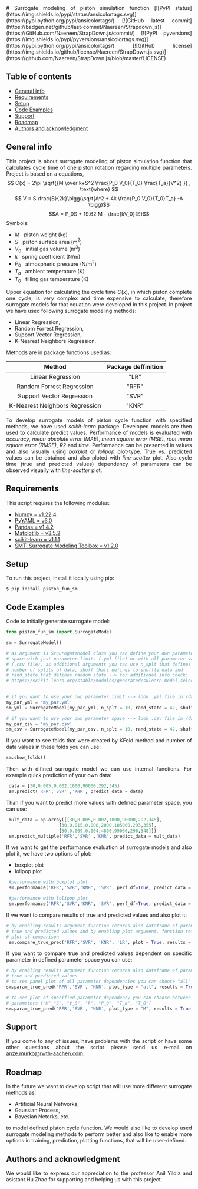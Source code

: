 <div style="text-align: justify">  
# Surrogate modeling of piston simulation function
[![PyPI status](https://img.shields.io/pypi/status/ansicolortags.svg)](https://pypi.python.org/pypi/ansicolortags/)  [![GitHub latest commit](https://badgen.net/github/last-commit/Naereen/Strapdown.js)](https://GitHub.com/Naereen/StrapDown.js/commit/)  [![PyPI pyversions](https://img.shields.io/pypi/pyversions/ansicolortags.svg)](https://pypi.python.org/pypi/ansicolortags/)  [![GitHub license](https://img.shields.io/github/license/Naereen/StrapDown.js.svg)](https://github.com/Naereen/StrapDown.js/blob/master/LICENSE)


## Table of contents
* [General info](#general-info)
* [Requirements ](#requirements)
* [Setup](#setup)
* [Code Examples](#code-examples)
* [Support](#support)
* [Roadmap](#roadmap)
* [Authors and acknowledgment](#authors-and-acknowledgment)

## General info
This project is about surrogate modeling of piston simulation function that calculates cycle time of one piston rotation regarding multiple parameters. Project is based on a equations,
$$ C(x) = 2\pi \sqrt{{M \over k+S^2 \frac{P_0 V_0}{T_0} \frac{T_a}{V^2} }} , \text{where} $$
$$ V = S \frac{S}{2k}\bigg(\sqrt{A^2 + 4k \frac{P_0 V_0}{T_0}T_a} -A \bigg)$$
$$A = P_0S + 19.62 M - \frac{kV_0}{S}$$	
Symbols:
* $M$ &nbsp; piston weight (kg)
* $S$ &nbsp; piston surface area (m$^2$)
* $V_0$ &nbsp; 	initial gas volume (m$^3$)
* $k$ &nbsp; spring coefficient (N/m)
* $P_0$ &nbsp; atmospheric pressure (N/m$^2$)
* $T_a$ &nbsp; ambient temperature (K)
* $T_0$ &nbsp; filling gas temperature (K)

Upper equation for calculating the cycle time $C(x),$ in which piston complete one cycle, is very complex and time expensive to calculate, therefore surrogate models for that equation were developed in this project. In project we have used following surrogate modeling methods:
* Linear Regression,
* Random Forrest Regression,
* Support Vector Regression,
* K-Nearest Neighbors Regression.

Methods are in package functions used as:

| Method                      | Package deffinition|
|:---------------------------:|:------------------:|
| Linear Regression           | "LR"               |
| Random Forrest Regression   | "RFR"              |
| Support Vector Regression   | "SVR"              |
|K-Nearest Neighbors Regression   | "KNR"              |

To develop surrogate models of piston cycle function with specified methods, we have used *scikit-learn* package. Developed models are then used to calculate predict values. Performance of models is evaluated with *accuracy*, *mean absolute error (MAE)*, *mean square error (MSE)*, *root mean square error (RMSE)*, *R2* and *time*. Performance can be presented in values and also visually using *boxplot* or *lolipop* plot-type. True vs. predicted values can be obtained and also ploted with *line-scatter* plot. Also cycle time (true and predicted values) dependency of parameters can be observed visually with *line-scatter* plot.
## Requirements 
This script requires the following modules:
 * [Numpy =  v1.22.4](https://numpy.org/)
 * [PyYAML = v6.0](https://pyyaml.org/)
 * [Pandas = v1.4.2](https://pandas.pydata.org/)
 * [Matplotlib = v3.5.2](https://matplotlib.org/)
 * [scikit-learn = v1.1.1](https://scikit-learn.org/stable/)
 * [SMT: Surrogate Modeling Toolbox = v1.2.0](https://smt.readthedocs.io/en/latest/)
	
## Setup
To run this project, install it locally using pip:

```
$ pip install piston_fun_sm
```

## Code Examples
Code to initially generate surrogate model:
 ```python
 from piston_fun_sm import SurrogateModel

 sm = SurrogateModel()

 # as argument is SruurogateModel class you can define your own parameter
 # space with just parameter limits (.yml file) or with all parameter values
 # (.csv file), as additional arguments you can use n_splt that defines
 # number of splits of data, shuff thats defines to shuffle data and
 # rand_state that defines random state --> for additional info check:
 # https://scikit-learn.org/stable/modules/generated/sklearn.model_selection.KFold.html

  
 # if you want to use your own parameter limit --> look .yml file in /data
 my_par_yml = 'my_par.yml'
 sm_yml = SurrogateModel(my_par_yml, n_splt = 10, rand_state = 42, shuff = True)

 # if you want to use your own parameter space --> look .csv file in /data
 my_par_csv = 'my_par.csv'
 sm_csv = SurrogateModel(my_par_csv, n_splt = 10, rand_state = 42, shuff = True)
 ```
 If you want to see folds that were created by KFold method and number of data values in these folds you can use:
 ```python
 sm.show_folds()
 ```
 Then with difined surrogate model we can use internal functions. For example quick prediction of your own data:
```python
 data = [30,0.005,0.002,1000,90000,292,345]
 sm.predict('RFR','SVR' ,'KNR', predict_data = data)
```
Than if you want to predict more values with defined parameter space, you can use:
```python
 mult_data = np.array([[30,0.005,0.002,1000,90000,292,345],
                    [30,0.015,0.008,2000,105000,293,355],
                    [30,0.009,0.004,4800,99000,296,348]])
 sm.predict_multiple('RFR','SVR' ,'KNR', predict_data = mult_data)
``` 
If we want to get the performance evaluation of surrogate models and also plot it, we have two options of plot:
* boxplot plot
* lolipop plot

```python
 #performance with boxplot plot
 sm.performance('RFR','SVR','KNR', 'SVR', perf_df=True, predict_data = None, plot_perf='boxplot')

 #performance with lolipop plot
 sm.performance('RFR','SVR','KNR', 'SVR', perf_df=True, predict_data = None, plot_perf='lolipop')
```
If we want to compare results of true and predicted values and also plot it:
```python
# by enabling results argument function returns also dataframe of parameters,
# true and predicted values and by enabling plot argument, function returns
# plot of comparison
 sm.compare_true_pred('RFR','SVR', 'KNR', 'LR', plot = True, results = True)
```
If you want to compare true and predicted values dependent on specific parameter in defined parameter space you can use:
```python
# by enabling results argument function returns also dataframe of parameters,
# true and predicted values
# to see panel plot of all parameter dependencies you can choose "all"
sm.param_true_pred('RFR','SVR', 'KNR', plot_type = "all", results = True)

# to see plot of specified parameter dependency you can choose between defined
# parameters ["M","S", "V_0", "k", "P_0", "T_a", "T_0"]
sm.param_true_pred('RFR','SVR', 'KNR', plot_type = "M", results = True)
```
## Support
If you come to any of issues, have problems with the script or have some other questions about the script please send us e-mail on anze.murko@rwth-aachen.com.

## Roadmap
In the future we want to develop script that will use more different surrogate methods as:
* Artificial Neural Networks, 
* Gaussian Process,
* Bayesian Netorks, 
etc.

to model defined piston cycle function. We would also like to develop used surrogate modeling methods to perform better and also like to enable more options in training, prediction, plotting functions, that will be user-defined.


## Authors and acknowledgment
We would like to express our appreciation to the professor Anil Yildiz and asistant Hu Zhao for supporting and helping us with this project. 

</div>